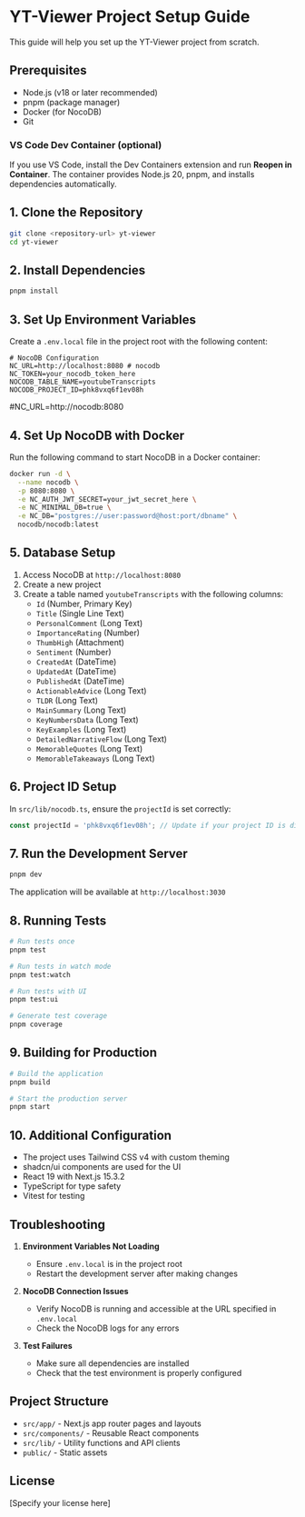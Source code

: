 # YT-Viewer Project Setup Guide

This guide will help you set up the YT-Viewer project from scratch.

## Prerequisites

- Node.js (v18 or later recommended)
- pnpm (package manager)
- Docker (for NocoDB)
- Git

### VS Code Dev Container (optional)
If you use VS Code, install the Dev Containers extension and run **Reopen in Container**. The container provides Node.js 20, pnpm, and installs dependencies automatically.


## 1. Clone the Repository

```bash
git clone <repository-url> yt-viewer
cd yt-viewer
```

## 2. Install Dependencies

```bash
pnpm install
```

## 3. Set Up Environment Variables

Create a `.env.local` file in the project root with the following content:

```env
# NocoDB Configuration
NC_URL=http://localhost:8080 # nocodb
NC_TOKEN=your_nocodb_token_here
NOCODB_TABLE_NAME=youtubeTranscripts
NOCODB_PROJECT_ID=phk8vxq6f1ev08h
```
#NC_URL=http://nocodb:8080



## 4. Set Up NocoDB with Docker

Run the following command to start NocoDB in a Docker container:

```bash
docker run -d \
  --name nocodb \
  -p 8080:8080 \
  -e NC_AUTH_JWT_SECRET=your_jwt_secret_here \
  -e NC_MINIMAL_DB=true \
  -e NC_DB="postgres://user:password@host:port/dbname" \
  nocodb/nocodb:latest
```

## 5. Database Setup

1. Access NocoDB at `http://localhost:8080`
2. Create a new project
3. Create a table named `youtubeTranscripts` with the following columns:
   - `Id` (Number, Primary Key)
   - `Title` (Single Line Text)
   - `PersonalComment` (Long Text)
   - `ImportanceRating` (Number)
   - `ThumbHigh` (Attachment)
   - `Sentiment` (Number)
   - `CreatedAt` (DateTime)
   - `UpdatedAt` (DateTime)
   - `PublishedAt` (DateTime)
   - `ActionableAdvice` (Long Text)
   - `TLDR` (Long Text)
   - `MainSummary` (Long Text)
   - `KeyNumbersData` (Long Text)
   - `KeyExamples` (Long Text)
   - `DetailedNarrativeFlow` (Long Text)
   - `MemorableQuotes` (Long Text)
   - `MemorableTakeaways` (Long Text)

## 6. Project ID Setup

In `src/lib/nocodb.ts`, ensure the `projectId` is set correctly:

```typescript
const projectId = 'phk8vxq6f1ev08h'; // Update if your project ID is different
```

## 7. Run the Development Server

```bash
pnpm dev
```

The application will be available at `http://localhost:3030`

## 8. Running Tests

```bash
# Run tests once
pnpm test

# Run tests in watch mode
pnpm test:watch

# Run tests with UI
pnpm test:ui

# Generate test coverage
pnpm coverage
```

## 9. Building for Production

```bash
# Build the application
pnpm build

# Start the production server
pnpm start
```

## 10. Additional Configuration

- The project uses Tailwind CSS v4 with custom theming
- shadcn/ui components are used for the UI
- React 19 with Next.js 15.3.2
- TypeScript for type safety
- Vitest for testing

## Troubleshooting

1. **Environment Variables Not Loading**
   - Ensure `.env.local` is in the project root
   - Restart the development server after making changes

2. **NocoDB Connection Issues**
   - Verify NocoDB is running and accessible at the URL specified in `.env.local`
   - Check the NocoDB logs for any errors

3. **Test Failures**
   - Make sure all dependencies are installed
   - Check that the test environment is properly configured

## Project Structure

- `src/app/` - Next.js app router pages and layouts
- `src/components/` - Reusable React components
- `src/lib/` - Utility functions and API clients
- `public/` - Static assets

## License

[Specify your license here]
